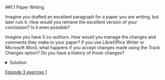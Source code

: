 
  ##1.1  Paper Writing

Imagine you drafted an excellent paragraph for a paper you are writing, but later ruin it. How would you retrieve the excellent version of your conclusion? Is it even possible?

Imagine you have 5 co-authors. How would you manage the changes and comments they make to your paper? If you use LibreOffice Writer or Microsoft Word, what happens if you accept changes made using the Track Changes option? Do you have a history of those changes?


<details>
<summary>
  Solution
</summary>
  
Recovering the excellent version is only possible if you created a copy of the old version of the paper. The danger of losing good versions often leads to the problematic workflow illustrated in the PhD Comics cartoon at the top of this page.

Collaborative writing with traditional word processors is cumbersome. Either every collaborator has to work on a document sequentially (slowing down the process of writing), or you have to send out a version to all collaborators and manually merge their comments into your document. The ‘track changes’ or ‘record changes’ option can highlight changes for you and simplifies merging, but as soon as you accept changes you will lose their history. You will then no longer know who suggested that change, why it was suggested, or when it was merged into the rest of the document. Even online word processors like Google Docs or Microsoft Office Online do not fully resolve these problems.

</details>

  [Episode 3 exercise 1](episode3_ex1.md)
